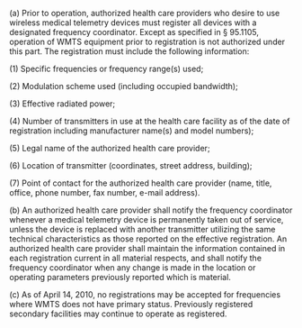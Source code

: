 (a) Prior to operation, authorized health care providers who desire to use wireless medical telemetry devices must register all devices with a designated frequency coordinator. Except as specified in § 95.1105, operation of WMTS equipment prior to registration is not authorized under this part. The registration must include the following information:

(1) Specific frequencies or frequency range(s) used;

(2) Modulation scheme used (including occupied bandwidth);

(3) Effective radiated power;
                                    

(4) Number of transmitters in use at the health care facility as of the date of registration including manufacturer name(s) and model numbers);

(5) Legal name of the authorized health care provider;

(6) Location of transmitter (coordinates, street address, building);

(7) Point of contact for the authorized health care provider (name, title, office, phone number, fax number, e-mail address).

(b) An authorized health care provider shall notify the frequency coordinator whenever a medical telemetry device is permanently taken out of service, unless the device is replaced with another transmitter utilizing the same technical characteristics as those reported on the effective registration. An authorized health care provider shall maintain the information contained in each registration current in all material respects, and shall notify the frequency coordinator when any change is made in the location or operating parameters previously reported which is material.

(c) As of April 14, 2010, no registrations may be accepted for frequencies where WMTS does not have primary status. Previously registered secondary facilities may continue to operate as registered.

